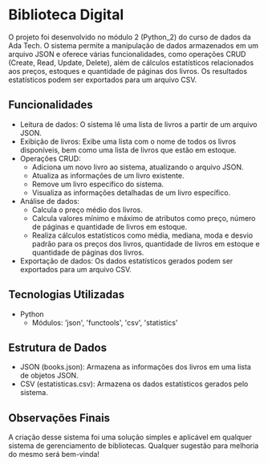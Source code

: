# Biblioteca Digital
O projeto foi desenvolvido no módulo 2 (Python_2) do curso de dados da Ada Tech. O sistema permite a manipulação de dados armazenados em um arquivo JSON e oferece várias funcionalidades, como operações CRUD (Create, Read, Update, Delete), além de cálculos estatísticos relacionados aos preços, estoques e quantidade de páginas dos livros. Os resultados estatísticos podem ser exportados para um arquivo CSV.

## Funcionalidades
- Leitura de dados: O sistema lê uma lista de livros a partir de um arquivo JSON.
- Exibição de livros: Exibe uma lista com o nome de todos os livros disponíveis, bem como uma lista de livros que estão em estoque.
- Operações CRUD:
  - Adiciona um novo livro ao sistema, atualizando o arquivo JSON.
  - Atualiza as informações de um livro existente.
  - Remove um livro específico do sistema.
  - Visualiza as informações detalhadas de um livro específico.
- Análise de dados:
  - Calcula o preço médio dos livros.
  - Calcula valores mínimo e máximo de atributos como preço, número de páginas e quantidade de livros em estoque.
  - Realiza cálculos estatísticos como média, mediana, moda e desvio padrão para os preços dos livros, quantidade de livros em estoque e quantidade de páginas dos livros.
- Exportação de dados: Os dados estatísticos gerados podem ser exportados para um arquivo CSV.

## Tecnologias Utilizadas
- Python
  - Módulos: 'json', 'functools', 'csv', 'statistics'

## Estrutura de Dados
- JSON (books.json): Armazena as informações dos livros em uma lista de objetos JSON.
- CSV (estatisticas.csv): Armazena os dados estatísticos gerados pelo sistema.

## Observações Finais
A criação desse sistema foi uma solução simples e aplicável em qualquer sistema de gerenciamento de bibliotecas. Qualquer sugestão para melhoria do mesmo será bem-vinda!
